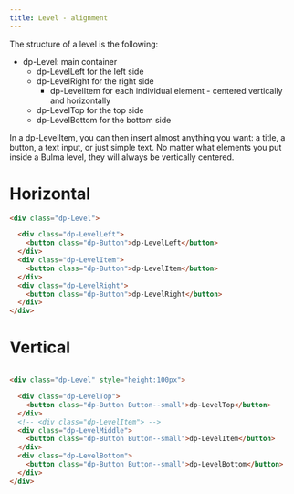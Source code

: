 ```yaml
---
title: Level - alignment
---
```


The structure of a level is the following:

<ul>
  <li>dp-Level: main container</li>
  <li style="list-style: none">
    <ul>
      <li>dp-LevelLeft for the left side</li>
      <li>dp-LevelRight for the right side</li>
      <li style="list-style: none">
        <ul>
          <li>dp-LevelItem for each individual element - centered vertically and horizontally </li>
        </ul>
      </li>
      <li>dp-LevelTop for the top side</li>
      <li>dp-LevelBottom for the bottom side</li>
    </ul>
  </li>
</ul>

In a dp-LevelItem, you can then insert almost anything you want: a title, a button, a text input, or just simple text. No matter what elements you put inside a Bulma level, they will always be vertically centered.

# Horizontal
```html @preview
<div class="dp-Level">

  <div class="dp-LevelLeft">
    <button class="dp-Button">dp-LevelLeft</button>
  </div>
  <div class="dp-LevelItem">
    <button class="dp-Button">dp-LevelItem</button>
  </div>
  <div class="dp-LevelRight">
    <button class="dp-Button">dp-LevelRight</button>
  </div>
</div>
```

# Vertical
```html @preview

<div class="dp-Level" style="height:100px">

  <div class="dp-LevelTop">
    <button class="dp-Button Button--small">dp-LevelTop</button>
  </div>
  <!-- <div class="dp-LevelItem"> -->
  <div class="dp-LevelMiddle">
    <button class="dp-Button Button--small">dp-LevelItem</button>
  </div>
  <div class="dp-LevelBottom">
    <button class="dp-Button Button--small">dp-LevelBottom</button>
  </div>
</div>
```